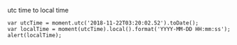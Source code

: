 utc time to local time
	
	var utcTime = moment.utc('2018-11-22T03:20:02.52').toDate();
	var localTime = moment(utcTime).local().format('YYYY-MM-DD HH:mm:ss');
	alert(localTime);

